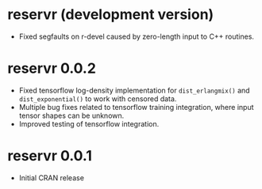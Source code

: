 # reservr (development version)

* Fixed segfaults on r-devel caused by zero-length input to C++ routines.

# reservr 0.0.2

* Fixed tensorflow log-density implementation for `dist_erlangmix()` and `dist_exponential()` to work with censored data.
* Multiple bug fixes related to tensorflow training integration, where input tensor shapes can be unknown.
* Improved testing of tensorflow integration.

# reservr 0.0.1

* Initial CRAN release

